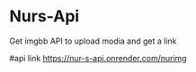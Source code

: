 # Nurs-Api


Get imgbb API 
to upload modia and get a link

#api link
https://nur-s-api.onrender.com/nurimg
